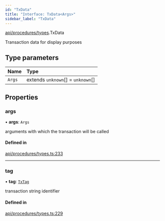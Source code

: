 ```yaml
---
id: "TxData"
title: "Interface: TxData<Args>"
sidebar_label: "TxData"
---
```


[api/procedures/types](../../../../../modules/API/Procedures/Types/Types.md).TxData

Transaction data for display purposes

## Type parameters

| Name | Type |
| :------ | :------ |
| `Args` | extends `unknown`[] = `unknown`[] |

## Properties

### args

• **args**: `Args`

arguments with which the transaction will be called

#### Defined in

[api/procedures/types.ts:233](https://github.com/PolymeshAssociation/polymesh-sdk/blob/88db4a911/src/api/procedures/types.ts#L233)

___

### tag

• **tag**: [`TxTag`](../../../../../modules/Generated/Types/Types.md#txtag)

transaction string identifier

#### Defined in

[api/procedures/types.ts:229](https://github.com/PolymeshAssociation/polymesh-sdk/blob/88db4a911/src/api/procedures/types.ts#L229)
